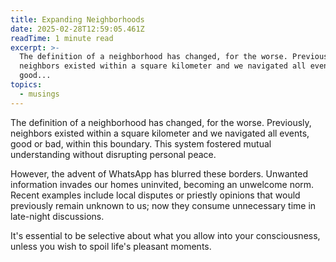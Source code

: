 ```yaml
---
title: Expanding Neighborhoods
date: 2025-02-28T12:59:05.461Z
readTime: 1 minute read
excerpt: >-
  The definition of a neighborhood has changed, for the worse. Previously,
  neighbors existed within a square kilometer and we navigated all events,
  good...
topics:
  - musings
---
```

The definition of a neighborhood has changed, for the worse. Previously, neighbors existed within a square kilometer and we navigated all events, good or bad, within this boundary. This system fostered mutual understanding without disrupting personal peace.
 
 However, the advent of WhatsApp has blurred these borders. Unwanted information invades our homes uninvited, becoming an unwelcome norm. Recent examples include local disputes or priestly opinions that would previously remain unknown to us; now they consume unnecessary time in late-night discussions.
 
 It's essential to be selective about what you allow into your consciousness, unless you wish to spoil life's pleasant moments.
